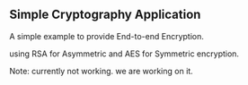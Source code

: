 <h2>Simple Cryptography Application</h2>
A simple example to provide End-to-end Encryption.

using RSA for Asymmetric and AES for Symmetric encryption.

Note: currently not working. we are working on it.
